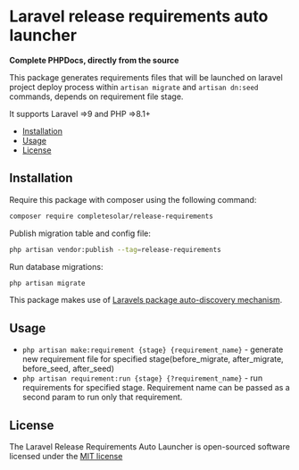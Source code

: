 # Laravel release requirements auto launcher

**Complete PHPDocs, directly from the source**

This package generates requirements files that will be launched on laravel project deploy process within `artisan migrate` and `artisan dn:seed` commands, depends on requirement file stage.

It supports Laravel =>9 and PHP =>8.1+

- [Installation](#installation)
- [Usage](#usage)
- [License](#license)

## Installation

Require this package with composer using the following command:

```bash
composer require completesolar/release-requirements
```

Publish migration table and config file:
```bash
php artisan vendor:publish --tag=release-requirements
```

Run database migrations:
```bash
php artisan migrate
```

This package makes use of [Laravels package auto-discovery mechanism](https://medium.com/@taylorotwell/package-auto-discovery-in-laravel-5-5-ea9e3ab20518).

## Usage

- `php artisan make:requirement {stage} {requirement_name}` - generate new requirement file for specified stage(before_migrate, after_migrate, before_seed, after_seed)
- `php artisan requirement:run {stage} {?requirement_name}` - run requirements for specified stage. Requirement name can be passed as a second param to run only that requirement.

## License

The Laravel Release Requirements Auto Launcher is open-sourced software licensed under the [MIT license](http://opensource.org/licenses/MIT)

